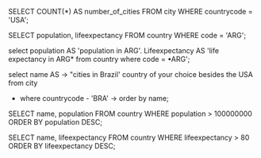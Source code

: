 SELECT COUNT(*) AS number_of_cities
FROM city
WHERE countrycode = 'USA';

SELECT population, lifeexpectancy
FROM country
WHERE code = 'ARG';

select population AS 'population in ARG'. Lifeexpectancy AS 'life expectancy in ARG* from country where code =
•ARG';

select name AS
->
"cities in Brazil'
country of your choice besides the USA
from city
- where countrycode - 'BRA'
->
order
by name;

SELECT name, population
FROM country
WHERE population > 100000000
ORDER BY population DESC;

SELECT name, lifeexpectancy
FROM country
WHERE lifeexpectancy > 80
ORDER BY lifeexpectancy DESC;

